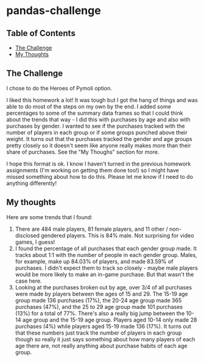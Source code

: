 # pandas-challenge
## Table of Contents
* [The Challenge](#thechallenge)
* [My Thoughts](#mythoughts)

## The Challenge
I chose to do the Heroes of Pymoli option.

I liked this homework a lot! It was tough but I got the hang of things and was able to do most of the steps on my own by the end. I added some percentages to some of the summary data frames so that I could think about the trends that way - I did this with purchases by age and also with purchases by gender. I wanted to see if the purchases tracked with the number of players in each group or if some groups punched above their weight. It turns out that the purchases tracked the gender and age groups pretty closely so it doesn't seem like anyone really makes more than their share of purchases. See the "My Thoughs" section for more. 

I hope this format is ok. I know I haven't turned in the previous homework assignments (I'm working on getting them done too!) so I might have missed something about how to do this. Please let me know if I need to do anything differently!

## My thoughts
Here are some trends that I found:
1. There are 484 male players, 81 female players, and 11 other / non-disclosed gendered players. This is 84% male. Not surprising for video games, I guess! 
2. I found the percentage of all purchases that each gender group made. It tracks about 1:1 with the number of people in each gender group. Males, for example, make up 84.03% of players, and made 83.59% of purchases. I didn't expect them to track so closely - maybe male players would be more likely to make an in-game purchase. But that wasn't the case here. 
3. Looking at the purchases broken out by age, over 3/4 of all purchases were made by players between the ages of 15 and 29. The 15-19 age group made 136 purchases (17%), the 20-24 age group made 365 purchases (47%), and the 25 to 29 age group made 101 purchases (13%) for a total of 77%. There's also a really big jump between the 10-14 age group and the 15-19 age group. Players aged 10-14 only made 28 purchases (4%) while players aged 15-19 made 136 (17%). It turns out that these numbers just track the number of players in each group though so really it just says something about how many players of each age there are, not really anything about purchase habits of each age group. 

